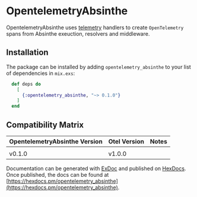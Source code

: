 # OpentelemetryAbsinthe

OpentelemetryAbsinthe uses [telemetry](https://hexdocs.pm/telemetry/) handlers to
create `OpenTelemetry` spans from Absinthe exeuction, resolvers and
middleware.

## Installation

The package can be installed by adding `opentelemetry_absinthe` to your list of
dependencies in `mix.exs`:

```elixir
  def deps do
    [
      {:opentelemetry_absinthe, "~> 0.1.0"}
    ]
  end
```

## Compatibility Matrix

| OpentelemetryAbsinthe Version | Otel Version | Notes |
| :------------------------- | :----------- | :---- |
|                            |              |       |
| v0.1.0                     | v1.0.0       |       |

Documentation can be generated with [ExDoc](https://github.com/elixir-lang/ex_doc)
and published on [HexDocs](https://hexdocs.pm). Once published, the docs can
be found at [https://hexdocs.pm/opentelemetry_absinthe](https://hexdocs.pm/opentelemetry_absinthe).

